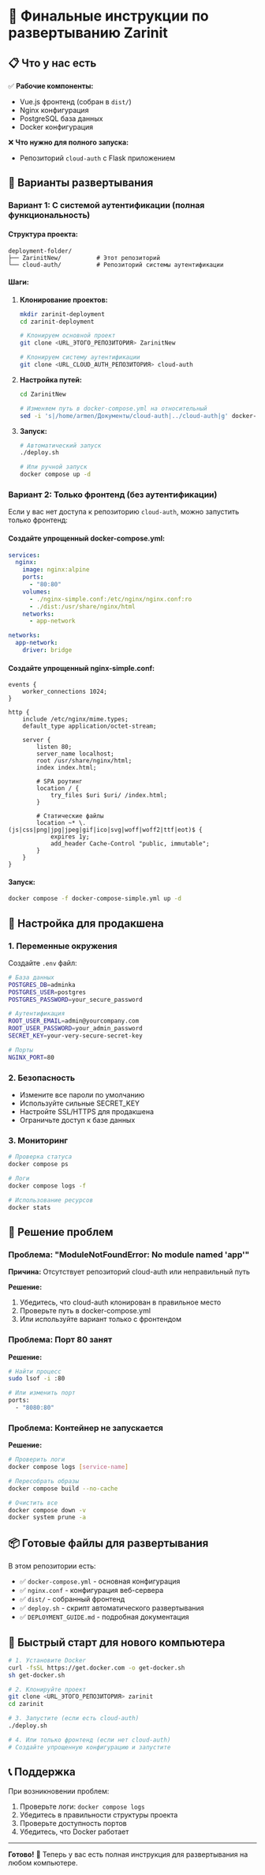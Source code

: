 # 🚀 Финальные инструкции по развертыванию Zarinit

## 📋 Что у нас есть

✅ **Рабочие компоненты:**
- Vue.js фронтенд (собран в `dist/`)
- Nginx конфигурация
- PostgreSQL база данных
- Docker конфигурация

❌ **Что нужно для полного запуска:**
- Репозиторий `cloud-auth` с Flask приложением

## 🎯 Варианты развертывания

### Вариант 1: С системой аутентификации (полная функциональность)

#### Структура проекта:
```
deployment-folder/
├── ZarinitNew/          # Этот репозиторий
└── cloud-auth/          # Репозиторий системы аутентификации
```

#### Шаги:
1. **Клонирование проектов:**
   ```bash
   mkdir zarinit-deployment
   cd zarinit-deployment
   
   # Клонируем основной проект
   git clone <URL_ЭТОГО_РЕПОЗИТОРИЯ> ZarinitNew
   
   # Клонируем систему аутентификации
   git clone <URL_CLOUD_AUTH_РЕПОЗИТОРИЯ> cloud-auth
   ```

2. **Настройка путей:**
   ```bash
   cd ZarinitNew
   
   # Изменяем путь в docker-compose.yml на относительный
   sed -i 's|/home/armen/Документы/cloud-auth|../cloud-auth|g' docker-compose.yml
   ```

3. **Запуск:**
   ```bash
   # Автоматический запуск
   ./deploy.sh
   
   # Или ручной запуск
   docker compose up -d
   ```

### Вариант 2: Только фронтенд (без аутентификации)

Если у вас нет доступа к репозиторию `cloud-auth`, можно запустить только фронтенд:

#### Создайте упрощенный docker-compose.yml:
```yaml
services:
  nginx:
    image: nginx:alpine
    ports:
      - "80:80"
    volumes:
      - ./nginx-simple.conf:/etc/nginx/nginx.conf:ro
      - ./dist:/usr/share/nginx/html
    networks:
      - app-network

networks:
  app-network:
    driver: bridge
```

#### Создайте упрощенный nginx-simple.conf:
```nginx
events {
    worker_connections 1024;
}

http {
    include /etc/nginx/mime.types;
    default_type application/octet-stream;

    server {
        listen 80;
        server_name localhost;
        root /usr/share/nginx/html;
        index index.html;

        # SPA роутинг
        location / {
            try_files $uri $uri/ /index.html;
        }

        # Статические файлы
        location ~* \.(js|css|png|jpg|jpeg|gif|ico|svg|woff|woff2|ttf|eot)$ {
            expires 1y;
            add_header Cache-Control "public, immutable";
        }
    }
}
```

#### Запуск:
```bash
docker compose -f docker-compose-simple.yml up -d
```

## 🔧 Настройка для продакшена

### 1. Переменные окружения
Создайте `.env` файл:
```bash
# База данных
POSTGRES_DB=adminka
POSTGRES_USER=postgres
POSTGRES_PASSWORD=your_secure_password

# Аутентификация
ROOT_USER_EMAIL=admin@yourcompany.com
ROOT_USER_PASSWORD=your_admin_password
SECRET_KEY=your-very-secure-secret-key

# Порты
NGINX_PORT=80
```

### 2. Безопасность
- Измените все пароли по умолчанию
- Используйте сильные SECRET_KEY
- Настройте SSL/HTTPS для продакшена
- Ограничьте доступ к базе данных

### 3. Мониторинг
```bash
# Проверка статуса
docker compose ps

# Логи
docker compose logs -f

# Использование ресурсов
docker stats
```

## 🐛 Решение проблем

### Проблема: "ModuleNotFoundError: No module named 'app'"
**Причина:** Отсутствует репозиторий cloud-auth или неправильный путь

**Решение:**
1. Убедитесь, что cloud-auth клонирован в правильное место
2. Проверьте путь в docker-compose.yml
3. Или используйте вариант только с фронтендом

### Проблема: Порт 80 занят
**Решение:**
```bash
# Найти процесс
sudo lsof -i :80

# Или изменить порт
ports:
  - "8080:80"
```

### Проблема: Контейнер не запускается
**Решение:**
```bash
# Проверить логи
docker compose logs [service-name]

# Пересобрать образы
docker compose build --no-cache

# Очистить все
docker compose down -v
docker system prune -a
```

## 📦 Готовые файлы для развертывания

В этом репозитории есть:
- ✅ `docker-compose.yml` - основная конфигурация
- ✅ `nginx.conf` - конфигурация веб-сервера
- ✅ `dist/` - собранный фронтенд
- ✅ `deploy.sh` - скрипт автоматического развертывания
- ✅ `DEPLOYMENT_GUIDE.md` - подробная документация

## 🎯 Быстрый старт для нового компьютера

```bash
# 1. Установите Docker
curl -fsSL https://get.docker.com -o get-docker.sh
sh get-docker.sh

# 2. Клонируйте проект
git clone <URL_ЭТОГО_РЕПОЗИТОРИЯ> zarinit
cd zarinit

# 3. Запустите (если есть cloud-auth)
./deploy.sh

# 4. Или только фронтенд (если нет cloud-auth)
# Создайте упрощенную конфигурацию и запустите
```

## 📞 Поддержка

При возникновении проблем:
1. Проверьте логи: `docker compose logs`
2. Убедитесь в правильности структуры проекта
3. Проверьте доступность портов
4. Убедитесь, что Docker работает

---

**Готово!** 🎉 Теперь у вас есть полная инструкция для развертывания на любом компьютере.